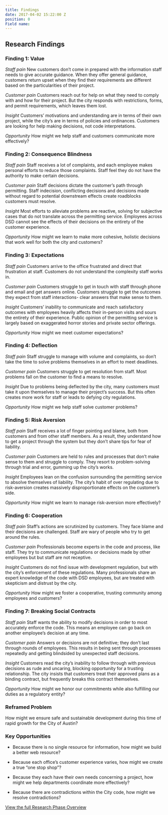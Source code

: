 ```yaml
---
title: Findings
date: 2017-04-02 15:22:00 Z
position: 0
Field name: 
---
```


## Research Findings

### Finding 1: Value

*Staff pain*
New customers don’t come in prepared with the information staff needs to give accurate guidance.
When they offer general guidance, customers return upset when they find their requirements are different based on the particularities of their project.

*Customer pain*
Customers reach out for help on what they need to comply with and how for their project.
But the city responds with restrictions, forms, and permit requirements, which leaves them lost.

*Insight*
Customers’ motivations and understanding are in terms of their own project, while the city’s are in terms of policies and ordinances. Customers are looking for help making decisions, not code interpretations.

*Opportunity*
How might we help staff and customers communicate more effectively?

### Finding 2: Consequence Blindness

*Staff pain*
Staff receives a lot of complaints, and each employee makes personal efforts to reduce those complaints. Staff feel they do not have the authority to make certain decisions.

*Customer pain*
Staff decisions dictate the customer’s path through permitting. Staff indecision, conflicting decisions and decisions made without regard to potential downstream effects create roadblocks customers must resolve.

*Insight*
Most efforts to alleviate problems are reactive, solving for subjective cases that do not translate across the permitting service. Employees across DSD cannot see the effects of their decisions on the entirety of the customer experience.

*Opportunity*
How might we learn to make more cohesive, holistic decisions that work well for both the city and customers?

### Finding 3: Expectations

*Staff pain*
Customers arrive to the office frustrated and direct that frustration at staff. Customers do not understand the complexity staff works in.

*Customer pain*
Customers struggle to get in touch with staff through phone and email and get answers online. Customers struggle to get the outcomes they expect from staff interactions- clear answers that make sense to them.

*Insight*
Customers’ inability to communicate and reach satisfactory outcomes with employees heavily affects their in-person visits and sours the entirety of their experience. Public opinion of the permitting service is largely based on exaggerated horror stories and private sector offerings.

*Opportunity*
How might we meet customer expectations?

### Finding 4: Deflection

*Staff pain*
Staff struggle to manage with volume and complaints, so don’t take the time to solve problems themselves in an effort to meet deadlines.

*Customer pain*
Customers struggle to get resolution from staff. Most problems fall on the customer to find a means to resolve.

*Insight*
Due to problems being deflected by the city, many customers must take it upon themselves to manage their project’s success. But this often creates more work for staff or leads to defying city regulations.

*Opportunity*
How might we help staff solve customer problems?

### Finding 5: Risk Aversion

*Staff pain*
Staff receives a lot of finger pointing and blame, both from customers and from other staff members. As a result, they understand how to get a project through the system but they don’t share tips for fear of liability.

*Customer pain*
Customers are held to rules and processes that don’t make sense to them and struggle to comply. They resort to problem-solving through trial and error, gumming up the city’s works.

*Insight*
Employees lean on the confusion surrounding the permitting service to absolve themselves of liability. The city’s habit of over regulating due to risk-aversion creates massively disproportionate effects on the customer’s side.

*Opportunity*
How might we learn to manage risk-aversion more effectively?

### Finding 6: Cooperation

*Staff pain*
Staff’s actions are scrutinized by customers. They face blame and their decisions are challenged. Staff are wary of people who try to get around the rules.

*Customer pain*
Professionals become experts in the code and process, like staff. They try to communicate regulations or decisions made by other employees but but staff are not receptive.

*Insight*
Customers do not find issue with development regulation, but with the city’s enforcement of these regulations. Many professionals share an expert knowledge of the code with DSD employees, but are treated with skepticism and distrust by the city.

*Opportunity*
How might we foster a cooperative, trusting community among employees and customers?

### Finding 7: Breaking Social Contracts

*Staff pain*
Staff wants the ability to modify decisions in order to most accurately enforce the code. This means an employee can go back on another employee’s decision at any time.

*Customer pain*
Answers or decisions are not definitive; they don’t last through rounds of employees. This results in being sent through processes repeatedly and getting blindsided by unexpected staff decisions.

*Insight*
Customers read the city’s inability to follow through with previous decisions as rude and uncaring, blocking opportunity for a trusting relationship. The city insists that customers treat their approved plans as a binding contract, but frequently breaks this contract themselves.

*Opportunity*
How might we honor our commitments while also fulfilling our duties as a regulatory entity?

### Reframed Problem

How might we ensure safe and sustainable development during this time of rapid growth for the City of Austin?

### Key Opportunities

* Because there is no single resource for information, how might we build a better web resource?

* Because each office’s customer experience varies, how might we create a true “one stop shop”?

* Because they each have their own needs concerning a project, how might we help departments coordinate more effectively?

* Because there are contradictions within the City code, how might we resolve contradictions?

[View the full Research Phase Overview](https://docs.google.com/presentation/d/1HFPmGNXzTa7rsfE2gBru4hTZM6FfH6kvLTXv3omE0ek/edit?usp=sharing)